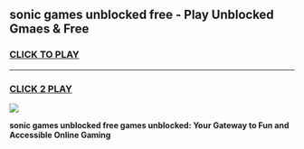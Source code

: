 
## sonic games unblocked free - Play Unblocked Gmaes & Free
<h3>
<a href="https://news.freeplayer.one?title=sonic_games_unblocked_free&ref=16F">CLICK TO PLAY</a></h3>
<hr>

<h3>
<a href="https://news.freeplayer.one?title=sonic_games_unblocked_free&ref=16F">CLICK 2 PLAY</a>
  
</h3>

<a href="https://news.freeplayer.one?title=sonic_games_unblocked_free&ref=16F/"><img src="https://clearcache.store/games.png"></a>


**sonic games unblocked free games unblocked: Your Gateway to Fun and Accessible Online Gaming**
